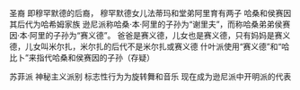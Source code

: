 圣裔
即穆罕默德的后裔，
穆罕默德女儿法蒂玛和堂弟阿里育有两子 哈桑和侯赛因 其后代为哈希姆家族
逊尼派称哈桑·本·阿里的子孙为“谢里夫”，而称哈桑弟弟侯赛因·本·阿里的子孙为“赛义德”。
爸爸是赛义德，儿女也是赛义德，只有妈妈是赛义德，儿女叫米尔扎，米尔扎的后代不是米尔扎或赛义德
什叶派使用“赛义德”和“哈比卜”来指代哈桑和侯赛因的子孙（存疑）

苏菲派
神秘主义派别
标志性行为为旋转舞和音乐
现在成为逊尼派中开明派的代表
